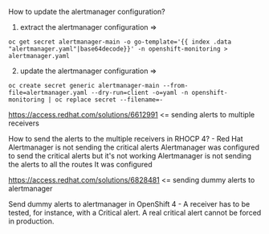 How to update the alertmanager configuration?

1) extract the alertmanager configuration => 

~~~
oc get secret alertmanager-main -o go-template='{{ index .data "alertmanager.yaml"|base64decode}}' -n openshift-monitoring > alertmanager.yaml
~~~

2) update the alertmanager configuration =>

~~~
oc create secret generic alertmanager-main --from-file=alertmanager.yaml --dry-run=client -o=yaml -n openshift-monitoring | oc replace secret --filename=-
~~~

https://access.redhat.com/solutions/6612991 <= sending alerts to multiple receivers

How to send the alerts to the multiple receivers in RHOCP 4? - Red Hat Alertmanager is not sending the critical alerts Alertmanager was configured to send the critical alerts but it's not working Alertmanager is not sending the alerts to all the routes It was configured


https://access.redhat.com/solutions/6828481 <= sending dummy alerts to alertmanager 

Send dummy alerts to alertmanager in OpenShift 4 - A receiver has to be tested, for instance, with a Critical alert. A real critical alert cannot be forced in production.